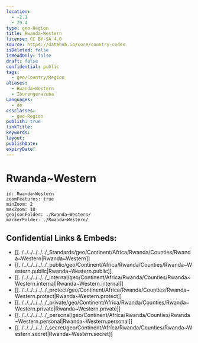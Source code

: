 ```yaml
---
location:
  - -2.1
  - 29.4
type: geo-Region
title: Rwanda~Western
license: CC BY-SA 4.0
source: https://datahub.io/core/country-codes
isDeleted: false
isReadOnly: false
draft: false
confidential: public
tags:
  - geo/Country/Region
aliases:
  - Rwanda~Western
  - Iburengerazuba
Languages:
  - de
cssclasses:
  - geo-Region
publish: true
linkTitle: 
keywords: 
layout: 
publishDate: 
expiryDate:
---
```


# Rwanda~Western

```leaflet
id: Rwanda~Western
zoomFeatures: true 
minZoom: 2 
maxZoom: 18
geojsonFolder: ./Rwanda~Western/
markerFolder: ./Rwanda~Western/
```


## Confidential Links & Embeds: 
- [[../../../../../../_Standards/geo/Continent/Africa/Rwanda/Counties/Rwanda~Western|Rwanda~Western]] 
- [[../../../../../../_public/geo/Continent/Africa/Rwanda/Counties/Rwanda~Western.public|Rwanda~Western.public]] 
- [[../../../../../../_internal/geo/Continent/Africa/Rwanda/Counties/Rwanda~Western.internal|Rwanda~Western.internal]] 
- [[../../../../../../_protect/geo/Continent/Africa/Rwanda/Counties/Rwanda~Western.protect|Rwanda~Western.protect]] 
- [[../../../../../../_private/geo/Continent/Africa/Rwanda/Counties/Rwanda~Western.private|Rwanda~Western.private]] 
- [[../../../../../../_personal/geo/Continent/Africa/Rwanda/Counties/Rwanda~Western.personal|Rwanda~Western.personal]] 
- [[../../../../../../_secret/geo/Continent/Africa/Rwanda/Counties/Rwanda~Western.secret|Rwanda~Western.secret]] 

